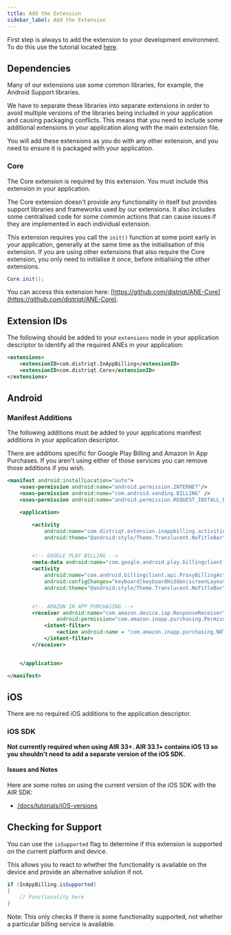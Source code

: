 ```yaml
---
title: Add the Extension
sidebar_label: Add the Extension
---
```


First step is always to add the extension to your development environment. 
To do this use the tutorial located [here](/docs/tutorials/getting-started).


## Dependencies

Many of our extensions use some common libraries, for example, the Android Support libraries.

We have to separate these libraries into separate extensions in order to avoid multiple versions of the libraries being included in your application and causing packaging conflicts. This means that you need to include some additional extensions in your application along with the main extension file.

You will add these extensions as you do with any other extension, and you need to ensure it is packaged with your application.


### Core 

The Core extension is required by this extension. You must include this extension in your application.

The Core extension doesn't provide any functionality in itself but provides support libraries and frameworks used by our extensions.
It also includes some centralised code for some common actions that can cause issues if they are implemented in each individual extension.

This extension requires you call the `init()` function at some point early in your application, generally at the same time as the initialisation of this extension. If you are using other extensions that also require the Core extension, you only need to initialise it once, before initialising the other extensions.

```actionscript
Core.init();
```

You can access this extension here: [https://github.com/distriqt/ANE-Core](https://github.com/distriqt/ANE-Core).



## Extension IDs

The following should be added to your `extensions` node in your application descriptor to identify all the required ANEs in your application:

```xml
<extensions>
    <extensionID>com.distriqt.InAppBilling</extensionID>
    <extensionID>com.distriqt.Core</extensionID>
</extensions>
```



## Android

### Manifest Additions

The following additions must be added to your applications manifest additions in your 
application descriptor.

There are additions specific for Google Play Billing and Amazon In App Purchases. 
If you aren't using either of those services you can remove those additions if you wish.


```xml
<manifest android:installLocation="auto">
	<uses-permission android:name="android.permission.INTERNET"/>
	<uses-permission android:name="com.android.vending.BILLING" />
	<uses-permission android:name="android.permission.REQUEST_INSTALL_PACKAGES" />

	<application>

		<activity 
			android:name="com.distriqt.extension.inappbilling.activities.ProductViewActivity" 
			android:theme="@android:style/Theme.Translucent.NoTitleBar" />


		<!-- GOOGLE PLAY BILLING -->
		<meta-data android:name="com.google.android.play.billingclient.version" android:value="3.0.0" />
		<activity
			android:name="com.android.billingclient.api.ProxyBillingActivity"
			android:configChanges="keyboard|keyboardHidden|screenLayout|screenSize|orientation"
			android:theme="@android:style/Theme.Translucent.NoTitleBar" />


		<!-- AMAZON IN APP PURCHASING -->
		<receiver android:name="com.amazon.device.iap.ResponseReceiver"
				android:permission="com.amazon.inapp.purchasing.Permission.NOTIFY" >
			<intent-filter>
				<action android:name = "com.amazon.inapp.purchasing.NOTIFY" />
			</intent-filter>
		</receiver>


	</application>

</manifest>
```



## iOS 

There are no required iOS additions to the application descriptor.


### iOS SDK 

**Not currently required when using AIR 33+. AIR 33.1+ contains iOS 13 so you shouldn't need to add a separate version of the iOS SDK.**



#### Issues and Notes

Here are some notes on using the current version of the iOS SDK with the AIR SDK:

- [/docs/tutorials/iOS-versions](/docs/tutorials/iOS-versions)






## Checking for Support

You can use the `isSupported` flag to determine if this extension is supported on the current platform and device.

This allows you to react to whether the functionality is available on the device and provide an alternative solution if not.


```actionscript
if (InAppBilling.isSupported)
{
	// Functionality here
}
```


Note: This only checks if there is some functionality supported, not whether a particular billing service is available.

